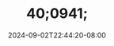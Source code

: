 --- 
title: "40;0941;"
description: "download   40;0941;   durasi panjang terbaru"
date: 2024-09-02T22:44:20-08:00
file_code: "7t4qpac7w02t"
draft: false
cover: "3rusbrbu11rgm9p5.jpg"
tags: ["indo", "bokep-indo", "bokep-viral", "bokep-ig"]
length: 122
fld_id: "1482552"
foldername: "AUREL"
categories: ["AUREL"]
views: 0
---